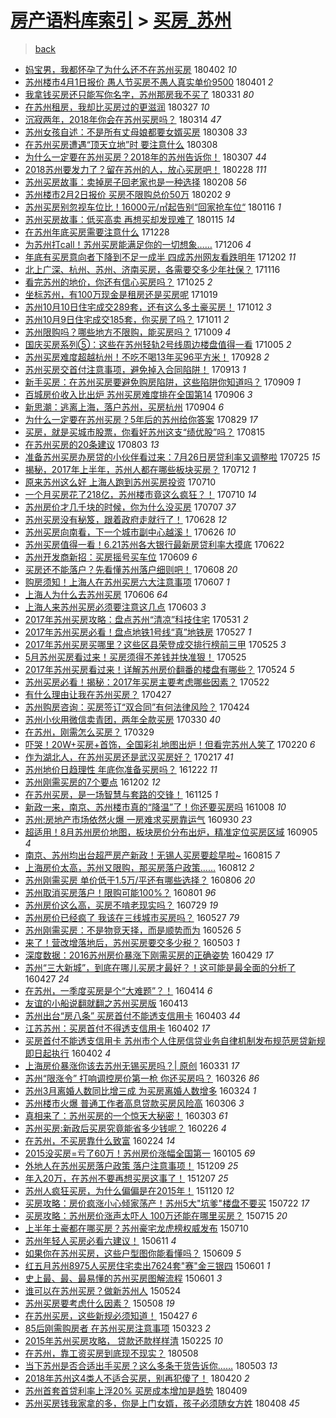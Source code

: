 [房产语料库索引](../../README.md)  > [买房_苏州](买房_苏州.md)
====
> [back](../README.md)

- [妈宝男，我都怀孕了为什么还不在苏州买房](http://jkwz.applinzi.com/ittc/7087480834049442826.html#%E5%A6%88%E5%AE%9D%E7%94%B7%EF%BC%8C%E6%88%91%E9%83%BD%E6%80%80%E5%AD%95%E4%BA%86%E4%B8%BA%E4%BB%80%E4%B9%88%E8%BF%98%E4%B8%8D%E5%9C%A8%E8%8B%8F%E5%B7%9E%E4%B9%B0%E6%88%BF) 180402 *10* 
- [苏州楼市4月1日报价 愚人节买房不愚人真实单价9500](http://jkwz.applinzi.com/ittc/7086900732739716112.html#%E8%8B%8F%E5%B7%9E%E6%A5%BC%E5%B8%824%E6%9C%881%E6%97%A5%E6%8A%A5%E4%BB%B7+%E6%84%9A%E4%BA%BA%E8%8A%82%E4%B9%B0%E6%88%BF%E4%B8%8D%E6%84%9A%E4%BA%BA%E7%9C%9F%E5%AE%9E%E5%8D%95%E4%BB%B79500) 180401 *2* 
- [我拿钱买房还只能写你名字，苏州那房我不买了](http://jkwz.applinzi.com/ittc/7086746913640809478.html#%E6%88%91%E6%8B%BF%E9%92%B1%E4%B9%B0%E6%88%BF%E8%BF%98%E5%8F%AA%E8%83%BD%E5%86%99%E4%BD%A0%E5%90%8D%E5%AD%97%EF%BC%8C%E8%8B%8F%E5%B7%9E%E9%82%A3%E6%88%BF%E6%88%91%E4%B8%8D%E4%B9%B0%E4%BA%86) 180331 *80* 
- [在苏州租房，我却比买房过的更滋润](http://jkwz.applinzi.com/ittc/7085232350097310727.html#%E5%9C%A8%E8%8B%8F%E5%B7%9E%E7%A7%9F%E6%88%BF%EF%BC%8C%E6%88%91%E5%8D%B4%E6%AF%94%E4%B9%B0%E6%88%BF%E8%BF%87%E7%9A%84%E6%9B%B4%E6%BB%8B%E6%B6%A6) 180327 *10* 
- [沉寂两年，2018年你会在苏州买房吗？](http://jkwz.applinzi.com/ittc/7080303732422345745.html#%E6%B2%89%E5%AF%82%E4%B8%A4%E5%B9%B4%EF%BC%8C2018%E5%B9%B4%E4%BD%A0%E4%BC%9A%E5%9C%A8%E8%8B%8F%E5%B7%9E%E4%B9%B0%E6%88%BF%E5%90%97%EF%BC%9F) 180314 *47* 
- [苏州女孩自述：不是所有丈母娘都要女婿买房](http://jkwz.applinzi.com/ittc/7078061715218760720.html#%E8%8B%8F%E5%B7%9E%E5%A5%B3%E5%AD%A9%E8%87%AA%E8%BF%B0%EF%BC%9A%E4%B8%8D%E6%98%AF%E6%89%80%E6%9C%89%E4%B8%88%E6%AF%8D%E5%A8%98%E9%83%BD%E8%A6%81%E5%A5%B3%E5%A9%BF%E4%B9%B0%E6%88%BF) 180308 *33* 
- [在苏州买房遭遇“顶天立地”时 要注意什么](http://jkwz.applinzi.com/ittc/7078061714509923335.html#%E5%9C%A8%E8%8B%8F%E5%B7%9E%E4%B9%B0%E6%88%BF%E9%81%AD%E9%81%87%E2%80%9C%E9%A1%B6%E5%A4%A9%E7%AB%8B%E5%9C%B0%E2%80%9D%E6%97%B6+%E8%A6%81%E6%B3%A8%E6%84%8F%E4%BB%80%E4%B9%88) 180308  
- [为什么一定要在苏州买房？2018年的苏州告诉你！](http://jkwz.applinzi.com/ittc/7077680159048336391.html#%E4%B8%BA%E4%BB%80%E4%B9%88%E4%B8%80%E5%AE%9A%E8%A6%81%E5%9C%A8%E8%8B%8F%E5%B7%9E%E4%B9%B0%E6%88%BF%EF%BC%9F2018%E5%B9%B4%E7%9A%84%E8%8B%8F%E5%B7%9E%E5%91%8A%E8%AF%89%E4%BD%A0%EF%BC%81) 180307 *44* 
- [2018苏州要发力了？留在苏州的人，放心买房吧！](http://jkwz.applinzi.com/ittc/7075198854469518346.html#2018%E8%8B%8F%E5%B7%9E%E8%A6%81%E5%8F%91%E5%8A%9B%E4%BA%86%EF%BC%9F%E7%95%99%E5%9C%A8%E8%8B%8F%E5%B7%9E%E7%9A%84%E4%BA%BA%EF%BC%8C%E6%94%BE%E5%BF%83%E4%B9%B0%E6%88%BF%E5%90%A7%EF%BC%81) 180228 *111* 
- [苏州买房故事：卖掉房子回老家也是一种选择](http://jkwz.applinzi.com/ittc/7067640452830725136.html#%E8%8B%8F%E5%B7%9E%E4%B9%B0%E6%88%BF%E6%95%85%E4%BA%8B%EF%BC%9A%E5%8D%96%E6%8E%89%E6%88%BF%E5%AD%90%E5%9B%9E%E8%80%81%E5%AE%B6%E4%B9%9F%E6%98%AF%E4%B8%80%E7%A7%8D%E9%80%89%E6%8B%A9) 180208 *56* 
- [苏州楼市2月2日报价 买房不限购总价50万](http://jkwz.applinzi.com/ittc/7065377796560258054.html#%E8%8B%8F%E5%B7%9E%E6%A5%BC%E5%B8%822%E6%9C%882%E6%97%A5%E6%8A%A5%E4%BB%B7+%E4%B9%B0%E6%88%BF%E4%B8%8D%E9%99%90%E8%B4%AD%E6%80%BB%E4%BB%B750%E4%B8%87) 180202 *9* 
- [苏州买房别忽视车位比！16000元/㎡起告别“回家抢车位“](http://jkwz.applinzi.com/ittc/7059117297417847824.html#%E8%8B%8F%E5%B7%9E%E4%B9%B0%E6%88%BF%E5%88%AB%E5%BF%BD%E8%A7%86%E8%BD%A6%E4%BD%8D%E6%AF%94%EF%BC%8116000%E5%85%83%2F%E3%8E%A1%E8%B5%B7%E5%91%8A%E5%88%AB%E2%80%9C%E5%9B%9E%E5%AE%B6%E6%8A%A2%E8%BD%A6%E4%BD%8D%E2%80%9C) 180116 *1* 
- [苏州买房故事：低买高卖 再想买却发现难了](http://jkwz.applinzi.com/ittc/7058930472615150603.html#%E8%8B%8F%E5%B7%9E%E4%B9%B0%E6%88%BF%E6%95%85%E4%BA%8B%EF%BC%9A%E4%BD%8E%E4%B9%B0%E9%AB%98%E5%8D%96+%E5%86%8D%E6%83%B3%E4%B9%B0%E5%8D%B4%E5%8F%91%E7%8E%B0%E9%9A%BE%E4%BA%86) 180115 *14* 
- [在苏州年底买房需要注意什么](http://jkwz.applinzi.com/ittc/7052051767200580624.html#%E5%9C%A8%E8%8B%8F%E5%B7%9E%E5%B9%B4%E5%BA%95%E4%B9%B0%E6%88%BF%E9%9C%80%E8%A6%81%E6%B3%A8%E6%84%8F%E4%BB%80%E4%B9%88) 171228  
- [为苏州打call！苏州买房能满足你的一切想象……](http://jkwz.applinzi.com/ittc/7044008256932938769.html#%E4%B8%BA%E8%8B%8F%E5%B7%9E%E6%89%93call%EF%BC%81%E8%8B%8F%E5%B7%9E%E4%B9%B0%E6%88%BF%E8%83%BD%E6%BB%A1%E8%B6%B3%E4%BD%A0%E7%9A%84%E4%B8%80%E5%88%87%E6%83%B3%E8%B1%A1%E2%80%A6%E2%80%A6) 171206 *4* 
- [年底有买房意向者下降到不足一成半 四成苏州网友看跌明年](http://jkwz.applinzi.com/ittc/7042353572493132816.html#%E5%B9%B4%E5%BA%95%E6%9C%89%E4%B9%B0%E6%88%BF%E6%84%8F%E5%90%91%E8%80%85%E4%B8%8B%E9%99%8D%E5%88%B0%E4%B8%8D%E8%B6%B3%E4%B8%80%E6%88%90%E5%8D%8A+%E5%9B%9B%E6%88%90%E8%8B%8F%E5%B7%9E%E7%BD%91%E5%8F%8B%E7%9C%8B%E8%B7%8C%E6%98%8E%E5%B9%B4) 171202 *11* 
- [北上广深、杭州、苏州、济南买房，各需要交多少年社保？](http://jkwz.applinzi.com/ittc/7036594051221029904.html#%E5%8C%97%E4%B8%8A%E5%B9%BF%E6%B7%B1%E3%80%81%E6%9D%AD%E5%B7%9E%E3%80%81%E8%8B%8F%E5%B7%9E%E3%80%81%E6%B5%8E%E5%8D%97%E4%B9%B0%E6%88%BF%EF%BC%8C%E5%90%84%E9%9C%80%E8%A6%81%E4%BA%A4%E5%A4%9A%E5%B0%91%E5%B9%B4%E7%A4%BE%E4%BF%9D%EF%BC%9F) 171116  
- [看完苏州的地价，你还有信心买房吗？](http://jkwz.applinzi.com/ittc/7028345623806477329.html#%E7%9C%8B%E5%AE%8C%E8%8B%8F%E5%B7%9E%E7%9A%84%E5%9C%B0%E4%BB%B7%EF%BC%8C%E4%BD%A0%E8%BF%98%E6%9C%89%E4%BF%A1%E5%BF%83%E4%B9%B0%E6%88%BF%E5%90%97%EF%BC%9F) 171025 *2* 
- [坐标苏州，有100万现金是租房还是买房呢](http://jkwz.applinzi.com/ittc/7026280127657411601.html#%E5%9D%90%E6%A0%87%E8%8B%8F%E5%B7%9E%EF%BC%8C%E6%9C%89100%E4%B8%87%E7%8E%B0%E9%87%91%E6%98%AF%E7%A7%9F%E6%88%BF%E8%BF%98%E6%98%AF%E4%B9%B0%E6%88%BF%E5%91%A2) 171019  
- [苏州10月10日住宅成交289套，还有这么多土豪买房！](http://jkwz.applinzi.com/ittc/7023652799068505104.html#%E8%8B%8F%E5%B7%9E10%E6%9C%8810%E6%97%A5%E4%BD%8F%E5%AE%85%E6%88%90%E4%BA%A4289%E5%A5%97%EF%BC%8C%E8%BF%98%E6%9C%89%E8%BF%99%E4%B9%88%E5%A4%9A%E5%9C%9F%E8%B1%AA%E4%B9%B0%E6%88%BF%EF%BC%81) 171012 *3* 
- [苏州10月9日住宅成交185套，你买房了吗？](http://jkwz.applinzi.com/ittc/7023245324800492561.html#%E8%8B%8F%E5%B7%9E10%E6%9C%889%E6%97%A5%E4%BD%8F%E5%AE%85%E6%88%90%E4%BA%A4185%E5%A5%97%EF%BC%8C%E4%BD%A0%E4%B9%B0%E6%88%BF%E4%BA%86%E5%90%97%EF%BC%9F) 171011 *2* 
- [苏州限购吗？哪些地方不限购，能买房吗？](http://jkwz.applinzi.com/ittc/7022448948650968080.html#%E8%8B%8F%E5%B7%9E%E9%99%90%E8%B4%AD%E5%90%97%EF%BC%9F%E5%93%AA%E4%BA%9B%E5%9C%B0%E6%96%B9%E4%B8%8D%E9%99%90%E8%B4%AD%EF%BC%8C%E8%83%BD%E4%B9%B0%E6%88%BF%E5%90%97%EF%BC%9F) 171009 *4* 
- [国庆买房系列⑤：这些在苏州轻轨2号线周边楼盘值得一看](http://jkwz.applinzi.com/ittc/7020815709393912849.html#%E5%9B%BD%E5%BA%86%E4%B9%B0%E6%88%BF%E7%B3%BB%E5%88%97%E2%91%A4%EF%BC%9A%E8%BF%99%E4%BA%9B%E5%9C%A8%E8%8B%8F%E5%B7%9E%E8%BD%BB%E8%BD%A82%E5%8F%B7%E7%BA%BF%E5%91%A8%E8%BE%B9%E6%A5%BC%E7%9B%98%E5%80%BC%E5%BE%97%E4%B8%80%E7%9C%8B) 171005 *2* 
- [苏州买房难度超越杭州！不吃不喝13年买96平方米！](http://jkwz.applinzi.com/ittc/7018411221110490128.html#%E8%8B%8F%E5%B7%9E%E4%B9%B0%E6%88%BF%E9%9A%BE%E5%BA%A6%E8%B6%85%E8%B6%8A%E6%9D%AD%E5%B7%9E%EF%BC%81%E4%B8%8D%E5%90%83%E4%B8%8D%E5%96%9D13%E5%B9%B4%E4%B9%B096%E5%B9%B3%E6%96%B9%E7%B1%B3%EF%BC%81) 170928 *2* 
- [苏州买房交首付注意事项，避免掉入合同陷阱！](http://jkwz.applinzi.com/ittc/7012872855661052944.html#%E8%8B%8F%E5%B7%9E%E4%B9%B0%E6%88%BF%E4%BA%A4%E9%A6%96%E4%BB%98%E6%B3%A8%E6%84%8F%E4%BA%8B%E9%A1%B9%EF%BC%8C%E9%81%BF%E5%85%8D%E6%8E%89%E5%85%A5%E5%90%88%E5%90%8C%E9%99%B7%E9%98%B1%EF%BC%81) 170913 *1* 
- [新手买房：在苏州买房要避免购房陷阱，这些陷阱你知道吗？](http://jkwz.applinzi.com/ittc/7011371397107155984.html#%E6%96%B0%E6%89%8B%E4%B9%B0%E6%88%BF%EF%BC%9A%E5%9C%A8%E8%8B%8F%E5%B7%9E%E4%B9%B0%E6%88%BF%E8%A6%81%E9%81%BF%E5%85%8D%E8%B4%AD%E6%88%BF%E9%99%B7%E9%98%B1%EF%BC%8C%E8%BF%99%E4%BA%9B%E9%99%B7%E9%98%B1%E4%BD%A0%E7%9F%A5%E9%81%93%E5%90%97%EF%BC%9F) 170909 *1* 
- [百城房价收入比出炉 苏州买房难度排在全国第14](http://jkwz.applinzi.com/ittc/7010126381667845137.html#%E7%99%BE%E5%9F%8E%E6%88%BF%E4%BB%B7%E6%94%B6%E5%85%A5%E6%AF%94%E5%87%BA%E7%82%89+%E8%8B%8F%E5%B7%9E%E4%B9%B0%E6%88%BF%E9%9A%BE%E5%BA%A6%E6%8E%92%E5%9C%A8%E5%85%A8%E5%9B%BD%E7%AC%AC14) 170906 *3* 
- [新思潮：逃离上海，落户苏州，买房杭州](http://jkwz.applinzi.com/ittc/7009490237519299600.html#%E6%96%B0%E6%80%9D%E6%BD%AE%EF%BC%9A%E9%80%83%E7%A6%BB%E4%B8%8A%E6%B5%B7%EF%BC%8C%E8%90%BD%E6%88%B7%E8%8B%8F%E5%B7%9E%EF%BC%8C%E4%B9%B0%E6%88%BF%E6%9D%AD%E5%B7%9E) 170904 *6* 
- [为什么一定要在苏州买房？5年后的苏州给你答案](http://jkwz.applinzi.com/ittc/7007270692905813008.html#%E4%B8%BA%E4%BB%80%E4%B9%88%E4%B8%80%E5%AE%9A%E8%A6%81%E5%9C%A8%E8%8B%8F%E5%B7%9E%E4%B9%B0%E6%88%BF%EF%BC%9F5%E5%B9%B4%E5%90%8E%E7%9A%84%E8%8B%8F%E5%B7%9E%E7%BB%99%E4%BD%A0%E7%AD%94%E6%A1%88) 170829 *17* 
- [买房，就是买城市股票，你看好苏州这支“绩优股”吗？](http://jkwz.applinzi.com/ittc/7002089034795713552.html#%E4%B9%B0%E6%88%BF%EF%BC%8C%E5%B0%B1%E6%98%AF%E4%B9%B0%E5%9F%8E%E5%B8%82%E8%82%A1%E7%A5%A8%EF%BC%8C%E4%BD%A0%E7%9C%8B%E5%A5%BD%E8%8B%8F%E5%B7%9E%E8%BF%99%E6%94%AF%E2%80%9C%E7%BB%A9%E4%BC%98%E8%82%A1%E2%80%9D%E5%90%97%EF%BC%9F) 170815  
- [在苏州买房的20条建议](http://jkwz.applinzi.com/ittc/6997667258045039632.html#%E5%9C%A8%E8%8B%8F%E5%B7%9E%E4%B9%B0%E6%88%BF%E7%9A%8420%E6%9D%A1%E5%BB%BA%E8%AE%AE) 170803 *13* 
- [准备苏州买房办房贷的小伙伴看过来：7月26日房贷利率又调整啦](http://jkwz.applinzi.com/ittc/6994190668334105616.html#%E5%87%86%E5%A4%87%E8%8B%8F%E5%B7%9E%E4%B9%B0%E6%88%BF%E5%8A%9E%E6%88%BF%E8%B4%B7%E7%9A%84%E5%B0%8F%E4%BC%99%E4%BC%B4%E7%9C%8B%E8%BF%87%E6%9D%A5%EF%BC%9A7%E6%9C%8826%E6%97%A5%E6%88%BF%E8%B4%B7%E5%88%A9%E7%8E%87%E5%8F%88%E8%B0%83%E6%95%B4%E5%95%A6) 170725 *15* 
- [揭秘，2017年上半年，苏州人都在哪些板块买房？](http://jkwz.applinzi.com/ittc/6989486379107877905.html#%E6%8F%AD%E7%A7%98%EF%BC%8C2017%E5%B9%B4%E4%B8%8A%E5%8D%8A%E5%B9%B4%EF%BC%8C%E8%8B%8F%E5%B7%9E%E4%BA%BA%E9%83%BD%E5%9C%A8%E5%93%AA%E4%BA%9B%E6%9D%BF%E5%9D%97%E4%B9%B0%E6%88%BF%EF%BC%9F) 170712 *1* 
- [原来苏州这么好 上海人跑到苏州买房投资](http://jkwz.applinzi.com/ittc/6988724591605056529.html#%E5%8E%9F%E6%9D%A5%E8%8B%8F%E5%B7%9E%E8%BF%99%E4%B9%88%E5%A5%BD+%E4%B8%8A%E6%B5%B7%E4%BA%BA%E8%B7%91%E5%88%B0%E8%8B%8F%E5%B7%9E%E4%B9%B0%E6%88%BF%E6%8A%95%E8%B5%84) 170710  
- [一个月买房花了218亿，苏州楼市竟这么疯狂？！](http://jkwz.applinzi.com/ittc/6988673166640415749.html#%E4%B8%80%E4%B8%AA%E6%9C%88%E4%B9%B0%E6%88%BF%E8%8A%B1%E4%BA%86218%E4%BA%BF%EF%BC%8C%E8%8B%8F%E5%B7%9E%E6%A5%BC%E5%B8%82%E7%AB%9F%E8%BF%99%E4%B9%88%E7%96%AF%E7%8B%82%EF%BC%9F%EF%BC%81) 170710 *14* 
- [苏州房价才几千块的时候，你为什么没买房](http://jkwz.applinzi.com/ittc/6987586060069372933.html#%E8%8B%8F%E5%B7%9E%E6%88%BF%E4%BB%B7%E6%89%8D%E5%87%A0%E5%8D%83%E5%9D%97%E7%9A%84%E6%97%B6%E5%80%99%EF%BC%8C%E4%BD%A0%E4%B8%BA%E4%BB%80%E4%B9%88%E6%B2%A1%E4%B9%B0%E6%88%BF) 170707 *37* 
- [苏州买房没有秘笈，跟着政府走就行了！](http://jkwz.applinzi.com/ittc/6984276279913088004.html#%E8%8B%8F%E5%B7%9E%E4%B9%B0%E6%88%BF%E6%B2%A1%E6%9C%89%E7%A7%98%E7%AC%88%EF%BC%8C%E8%B7%9F%E7%9D%80%E6%94%BF%E5%BA%9C%E8%B5%B0%E5%B0%B1%E8%A1%8C%E4%BA%86%EF%BC%81) 170628 *12* 
- [苏州买房向南看，下一个城市副中心越溪！](http://jkwz.applinzi.com/ittc/6983425296496591877.html#%E8%8B%8F%E5%B7%9E%E4%B9%B0%E6%88%BF%E5%90%91%E5%8D%97%E7%9C%8B%EF%BC%8C%E4%B8%8B%E4%B8%80%E4%B8%AA%E5%9F%8E%E5%B8%82%E5%89%AF%E4%B8%AD%E5%BF%83%E8%B6%8A%E6%BA%AA%EF%BC%81) 170626 *10* 
- [苏州买房值得一看！6.21苏州各大银行最新房贷利率大摸底](http://jkwz.applinzi.com/ittc/6981933629427958789.html#%E8%8B%8F%E5%B7%9E%E4%B9%B0%E6%88%BF%E5%80%BC%E5%BE%97%E4%B8%80%E7%9C%8B%EF%BC%816.21%E8%8B%8F%E5%B7%9E%E5%90%84%E5%A4%A7%E9%93%B6%E8%A1%8C%E6%9C%80%E6%96%B0%E6%88%BF%E8%B4%B7%E5%88%A9%E7%8E%87%E5%A4%A7%E6%91%B8%E5%BA%95) 170622  
- [苏州开发商新招：买房摇号买车位](http://jkwz.applinzi.com/ittc/6977114197606269957.html#%E8%8B%8F%E5%B7%9E%E5%BC%80%E5%8F%91%E5%95%86%E6%96%B0%E6%8B%9B%EF%BC%9A%E4%B9%B0%E6%88%BF%E6%91%87%E5%8F%B7%E4%B9%B0%E8%BD%A6%E4%BD%8D) 170609 *6* 
- [买房还不能落户？先看懂苏州落户细则吧！](http://jkwz.applinzi.com/ittc/6976817978287850501.html#%E4%B9%B0%E6%88%BF%E8%BF%98%E4%B8%8D%E8%83%BD%E8%90%BD%E6%88%B7%EF%BC%9F%E5%85%88%E7%9C%8B%E6%87%82%E8%8B%8F%E5%B7%9E%E8%90%BD%E6%88%B7%E7%BB%86%E5%88%99%E5%90%A7%EF%BC%81) 170608 *20* 
- [购房须知！上海人在苏州买房六大注意事项](http://jkwz.applinzi.com/ittc/6976455278705771524.html#%E8%B4%AD%E6%88%BF%E9%A1%BB%E7%9F%A5%EF%BC%81%E4%B8%8A%E6%B5%B7%E4%BA%BA%E5%9C%A8%E8%8B%8F%E5%B7%9E%E4%B9%B0%E6%88%BF%E5%85%AD%E5%A4%A7%E6%B3%A8%E6%84%8F%E4%BA%8B%E9%A1%B9) 170607 *1* 
- [上海人为什么去苏州买房](http://jkwz.applinzi.com/ittc/6976004280673633285.html#%E4%B8%8A%E6%B5%B7%E4%BA%BA%E4%B8%BA%E4%BB%80%E4%B9%88%E5%8E%BB%E8%8B%8F%E5%B7%9E%E4%B9%B0%E6%88%BF) 170606 *64* 
- [上海人来苏州买房必须要注意这几点](http://jkwz.applinzi.com/ittc/6974967608934663173.html#%E4%B8%8A%E6%B5%B7%E4%BA%BA%E6%9D%A5%E8%8B%8F%E5%B7%9E%E4%B9%B0%E6%88%BF%E5%BF%85%E9%A1%BB%E8%A6%81%E6%B3%A8%E6%84%8F%E8%BF%99%E5%87%A0%E7%82%B9) 170603 *3* 
- [2017年苏州买房攻略：盘点苏州“清凉”科技住宅](http://jkwz.applinzi.com/ittc/6973840717418857476.html#2017%E5%B9%B4%E8%8B%8F%E5%B7%9E%E4%B9%B0%E6%88%BF%E6%94%BB%E7%95%A5%EF%BC%9A%E7%9B%98%E7%82%B9%E8%8B%8F%E5%B7%9E%E2%80%9C%E6%B8%85%E5%87%89%E2%80%9D%E7%A7%91%E6%8A%80%E4%BD%8F%E5%AE%85) 170531 *2* 
- [2017年苏州买房必看！盘点地铁1号线“真”地铁房](http://jkwz.applinzi.com/ittc/6972294064270476292.html#2017%E5%B9%B4%E8%8B%8F%E5%B7%9E%E4%B9%B0%E6%88%BF%E5%BF%85%E7%9C%8B%EF%BC%81%E7%9B%98%E7%82%B9%E5%9C%B0%E9%93%811%E5%8F%B7%E7%BA%BF%E2%80%9C%E7%9C%9F%E2%80%9D%E5%9C%B0%E9%93%81%E6%88%BF) 170527 *1* 
- [2017年苏州买房买哪里？这些区县荣登成交排行榜前三甲](http://jkwz.applinzi.com/ittc/6971549665269908484.html#2017%E5%B9%B4%E8%8B%8F%E5%B7%9E%E4%B9%B0%E6%88%BF%E4%B9%B0%E5%93%AA%E9%87%8C%EF%BC%9F%E8%BF%99%E4%BA%9B%E5%8C%BA%E5%8E%BF%E8%8D%A3%E7%99%BB%E6%88%90%E4%BA%A4%E6%8E%92%E8%A1%8C%E6%A6%9C%E5%89%8D%E4%B8%89%E7%94%B2) 170525 *3* 
- [5月苏州买房看过来！买房须得不差钱并快准狠！](http://jkwz.applinzi.com/ittc/6971541987365749765.html#5%E6%9C%88%E8%8B%8F%E5%B7%9E%E4%B9%B0%E6%88%BF%E7%9C%8B%E8%BF%87%E6%9D%A5%EF%BC%81%E4%B9%B0%E6%88%BF%E9%A1%BB%E5%BE%97%E4%B8%8D%E5%B7%AE%E9%92%B1%E5%B9%B6%E5%BF%AB%E5%87%86%E7%8B%A0%EF%BC%81) 170525  
- [2017年苏州买房看过来！详解苏州房价翻番的楼盘有哪些？](http://jkwz.applinzi.com/ittc/6971170481091642373.html#2017%E5%B9%B4%E8%8B%8F%E5%B7%9E%E4%B9%B0%E6%88%BF%E7%9C%8B%E8%BF%87%E6%9D%A5%EF%BC%81%E8%AF%A6%E8%A7%A3%E8%8B%8F%E5%B7%9E%E6%88%BF%E4%BB%B7%E7%BF%BB%E7%95%AA%E7%9A%84%E6%A5%BC%E7%9B%98%E6%9C%89%E5%93%AA%E4%BA%9B%EF%BC%9F) 170524 *5* 
- [苏州买房必看！揭秘：2017年买房主要考虑哪些因素？](http://jkwz.applinzi.com/ittc/6970442511389557765.html#%E8%8B%8F%E5%B7%9E%E4%B9%B0%E6%88%BF%E5%BF%85%E7%9C%8B%EF%BC%81%E6%8F%AD%E7%A7%98%EF%BC%9A2017%E5%B9%B4%E4%B9%B0%E6%88%BF%E4%B8%BB%E8%A6%81%E8%80%83%E8%99%91%E5%93%AA%E4%BA%9B%E5%9B%A0%E7%B4%A0%EF%BC%9F) 170522  
- [有什么理由让我在苏州买房？](http://jkwz.applinzi.com/ittc/6961315109380031493.html#%E6%9C%89%E4%BB%80%E4%B9%88%E7%90%86%E7%94%B1%E8%AE%A9%E6%88%91%E5%9C%A8%E8%8B%8F%E5%B7%9E%E4%B9%B0%E6%88%BF%EF%BC%9F) 170427  
- [苏州购房咨询：买房签订“双合同”有何法律风险？](http://jkwz.applinzi.com/ittc/6960027059555402756.html#%E8%8B%8F%E5%B7%9E%E8%B4%AD%E6%88%BF%E5%92%A8%E8%AF%A2%EF%BC%9A%E4%B9%B0%E6%88%BF%E7%AD%BE%E8%AE%A2%E2%80%9C%E5%8F%8C%E5%90%88%E5%90%8C%E2%80%9D%E6%9C%89%E4%BD%95%E6%B3%95%E5%BE%8B%E9%A3%8E%E9%99%A9%EF%BC%9F) 170424  
- [苏州小伙用微信卖青团，两年全款买房](http://jkwz.applinzi.com/ittc/6950861877323236356.html#%E8%8B%8F%E5%B7%9E%E5%B0%8F%E4%BC%99%E7%94%A8%E5%BE%AE%E4%BF%A1%E5%8D%96%E9%9D%92%E5%9B%A2%EF%BC%8C%E4%B8%A4%E5%B9%B4%E5%85%A8%E6%AC%BE%E4%B9%B0%E6%88%BF) 170330 *40* 
- [在苏州，刚需怎么买房？](http://jkwz.applinzi.com/ittc/6950490098507449348.html#%E5%9C%A8%E8%8B%8F%E5%B7%9E%EF%BC%8C%E5%88%9A%E9%9C%80%E6%80%8E%E4%B9%88%E4%B9%B0%E6%88%BF%EF%BC%9F) 170329  
- [吓哭！20W+买房+首饰，全国彩礼地图出炉！但看完苏州人笑了](http://jkwz.applinzi.com/ittc/6936832439166174213.html#%E5%90%93%E5%93%AD%EF%BC%8120W%2B%E4%B9%B0%E6%88%BF%2B%E9%A6%96%E9%A5%B0%EF%BC%8C%E5%85%A8%E5%9B%BD%E5%BD%A9%E7%A4%BC%E5%9C%B0%E5%9B%BE%E5%87%BA%E7%82%89%EF%BC%81%E4%BD%86%E7%9C%8B%E5%AE%8C%E8%8B%8F%E5%B7%9E%E4%BA%BA%E7%AC%91%E4%BA%86) 170220 *6* 
- [作为湖北人，在苏州买房还是武汉买房好？](http://jkwz.applinzi.com/ittc/6935568395226579973.html#%E4%BD%9C%E4%B8%BA%E6%B9%96%E5%8C%97%E4%BA%BA%EF%BC%8C%E5%9C%A8%E8%8B%8F%E5%B7%9E%E4%B9%B0%E6%88%BF%E8%BF%98%E6%98%AF%E6%AD%A6%E6%B1%89%E4%B9%B0%E6%88%BF%E5%A5%BD%EF%BC%9F) 170217 *41* 
- [苏州地价日趋理性 年底你准备买房吗？](http://jkwz.applinzi.com/ittc/6914418766766408708.html#%E8%8B%8F%E5%B7%9E%E5%9C%B0%E4%BB%B7%E6%97%A5%E8%B6%8B%E7%90%86%E6%80%A7+%E5%B9%B4%E5%BA%95%E4%BD%A0%E5%87%86%E5%A4%87%E4%B9%B0%E6%88%BF%E5%90%97%EF%BC%9F) 161222 *11* 
- [苏州刚需买房的7个要点](http://jkwz.applinzi.com/ittc/6906987447761503236.html#%E8%8B%8F%E5%B7%9E%E5%88%9A%E9%9C%80%E4%B9%B0%E6%88%BF%E7%9A%847%E4%B8%AA%E8%A6%81%E7%82%B9) 161202 *12* 
- [在苏州买房，是一场智慧与套路的交锋！](http://jkwz.applinzi.com/ittc/6904511181007356932.html#%E5%9C%A8%E8%8B%8F%E5%B7%9E%E4%B9%B0%E6%88%BF%EF%BC%8C%E6%98%AF%E4%B8%80%E5%9C%BA%E6%99%BA%E6%85%A7%E4%B8%8E%E5%A5%97%E8%B7%AF%E7%9A%84%E4%BA%A4%E9%94%8B%EF%BC%81) 161125 *1* 
- [新政一来，南京、苏州楼市真的“降温”了！你还要买房吗](http://jkwz.applinzi.com/ittc/6886520419992994820.html#%E6%96%B0%E6%94%BF%E4%B8%80%E6%9D%A5%EF%BC%8C%E5%8D%97%E4%BA%AC%E3%80%81%E8%8B%8F%E5%B7%9E%E6%A5%BC%E5%B8%82%E7%9C%9F%E7%9A%84%E2%80%9C%E9%99%8D%E6%B8%A9%E2%80%9D%E4%BA%86%EF%BC%81%E4%BD%A0%E8%BF%98%E8%A6%81%E4%B9%B0%E6%88%BF%E5%90%97) 161008 *10* 
- [苏州:房地产市场依然火爆   一房难求买房靠运气](http://jkwz.applinzi.com/ittc/6883681967949743108.html#%E8%8B%8F%E5%B7%9E%3A%E6%88%BF%E5%9C%B0%E4%BA%A7%E5%B8%82%E5%9C%BA%E4%BE%9D%E7%84%B6%E7%81%AB%E7%88%86+++%E4%B8%80%E6%88%BF%E9%9A%BE%E6%B1%82%E4%B9%B0%E6%88%BF%E9%9D%A0%E8%BF%90%E6%B0%94) 160930 *23* 
- [超适用！8月苏州房价地图，板块房价分布出炉，精准定位买房区域](http://jkwz.applinzi.com/ittc/6874462456214193156.html#%E8%B6%85%E9%80%82%E7%94%A8%EF%BC%818%E6%9C%88%E8%8B%8F%E5%B7%9E%E6%88%BF%E4%BB%B7%E5%9C%B0%E5%9B%BE%EF%BC%8C%E6%9D%BF%E5%9D%97%E6%88%BF%E4%BB%B7%E5%88%86%E5%B8%83%E5%87%BA%E7%82%89%EF%BC%8C%E7%B2%BE%E5%87%86%E5%AE%9A%E4%BD%8D%E4%B9%B0%E6%88%BF%E5%8C%BA%E5%9F%9F) 160905 *4* 
- [南京、苏州均出台超严房产新政！无锡人买房要趁早啦~](http://jkwz.applinzi.com/ittc/6866609762975876100.html#%E5%8D%97%E4%BA%AC%E3%80%81%E8%8B%8F%E5%B7%9E%E5%9D%87%E5%87%BA%E5%8F%B0%E8%B6%85%E4%B8%A5%E6%88%BF%E4%BA%A7%E6%96%B0%E6%94%BF%EF%BC%81%E6%97%A0%E9%94%A1%E4%BA%BA%E4%B9%B0%E6%88%BF%E8%A6%81%E8%B6%81%E6%97%A9%E5%95%A6%7E) 160815 *7* 
- [上海房价太高，苏州又限购，那买房落户政策……](http://jkwz.applinzi.com/ittc/6865500833814414340.html#%E4%B8%8A%E6%B5%B7%E6%88%BF%E4%BB%B7%E5%A4%AA%E9%AB%98%EF%BC%8C%E8%8B%8F%E5%B7%9E%E5%8F%88%E9%99%90%E8%B4%AD%EF%BC%8C%E9%82%A3%E4%B9%B0%E6%88%BF%E8%90%BD%E6%88%B7%E6%94%BF%E7%AD%96%E2%80%A6%E2%80%A6) 160812 *2* 
- [苏州刚需买房 单价低于1.5万/平还有哪些选择？](http://jkwz.applinzi.com/ittc/6863337147381318661.html#%E8%8B%8F%E5%B7%9E%E5%88%9A%E9%9C%80%E4%B9%B0%E6%88%BF+%E5%8D%95%E4%BB%B7%E4%BD%8E%E4%BA%8E1.5%E4%B8%87%2F%E5%B9%B3%E8%BF%98%E6%9C%89%E5%93%AA%E4%BA%9B%E9%80%89%E6%8B%A9%EF%BC%9F) 160806 *20* 
- [苏州取消买房落户！限购可能100%？](http://jkwz.applinzi.com/ittc/6861316633699812356.html#%E8%8B%8F%E5%B7%9E%E5%8F%96%E6%B6%88%E4%B9%B0%E6%88%BF%E8%90%BD%E6%88%B7%EF%BC%81%E9%99%90%E8%B4%AD%E5%8F%AF%E8%83%BD100%25%EF%BC%9F) 160801 *96* 
- [苏州房价这么高，买房不啃老现实吗？](http://jkwz.applinzi.com/ittc/6860218629773329412.html#%E8%8B%8F%E5%B7%9E%E6%88%BF%E4%BB%B7%E8%BF%99%E4%B9%88%E9%AB%98%EF%BC%8C%E4%B9%B0%E6%88%BF%E4%B8%8D%E5%95%83%E8%80%81%E7%8E%B0%E5%AE%9E%E5%90%97%EF%BC%9F) 160729 *19* 
- [苏州房价已经疯了 我该在三线城市买房吗？](http://jkwz.applinzi.com/ittc/6836579719440761861.html#%E8%8B%8F%E5%B7%9E%E6%88%BF%E4%BB%B7%E5%B7%B2%E7%BB%8F%E7%96%AF%E4%BA%86+%E6%88%91%E8%AF%A5%E5%9C%A8%E4%B8%89%E7%BA%BF%E5%9F%8E%E5%B8%82%E4%B9%B0%E6%88%BF%E5%90%97%EF%BC%9F) 160527 *79* 
- [苏州刚需买房：不是物竞天择，而是顺势而为](http://jkwz.applinzi.com/ittc/6836468285532800005.html#%E8%8B%8F%E5%B7%9E%E5%88%9A%E9%9C%80%E4%B9%B0%E6%88%BF%EF%BC%9A%E4%B8%8D%E6%98%AF%E7%89%A9%E7%AB%9E%E5%A4%A9%E6%8B%A9%EF%BC%8C%E8%80%8C%E6%98%AF%E9%A1%BA%E5%8A%BF%E8%80%8C%E4%B8%BA) 160526 *5* 
- [来了！营改增落地后，苏州买房要交多少税？](http://jkwz.applinzi.com/ittc/6828050158956577796.html#%E6%9D%A5%E4%BA%86%EF%BC%81%E8%90%A5%E6%94%B9%E5%A2%9E%E8%90%BD%E5%9C%B0%E5%90%8E%EF%BC%8C%E8%8B%8F%E5%B7%9E%E4%B9%B0%E6%88%BF%E8%A6%81%E4%BA%A4%E5%A4%9A%E5%B0%91%E7%A8%8E%EF%BC%9F) 160503 *1* 
- [深度数据：2016苏州房价暴涨下刚需买房的正确姿势](http://jkwz.applinzi.com/ittc/6826543501013419013.html#%E6%B7%B1%E5%BA%A6%E6%95%B0%E6%8D%AE%EF%BC%9A2016%E8%8B%8F%E5%B7%9E%E6%88%BF%E4%BB%B7%E6%9A%B4%E6%B6%A8%E4%B8%8B%E5%88%9A%E9%9C%80%E4%B9%B0%E6%88%BF%E7%9A%84%E6%AD%A3%E7%A1%AE%E5%A7%BF%E5%8A%BF) 160429 *17* 
- [苏州“三大新城”，到底在哪儿买房才最好？！这可能是最全面的分析了](http://jkwz.applinzi.com/ittc/6825909260353274884.html#%E8%8B%8F%E5%B7%9E%E2%80%9C%E4%B8%89%E5%A4%A7%E6%96%B0%E5%9F%8E%E2%80%9D%EF%BC%8C%E5%88%B0%E5%BA%95%E5%9C%A8%E5%93%AA%E5%84%BF%E4%B9%B0%E6%88%BF%E6%89%8D%E6%9C%80%E5%A5%BD%EF%BC%9F%EF%BC%81%E8%BF%99%E5%8F%AF%E8%83%BD%E6%98%AF%E6%9C%80%E5%85%A8%E9%9D%A2%E7%9A%84%E5%88%86%E6%9E%90%E4%BA%86) 160427 *24* 
- [在苏州，一季度买房是个“大难题”？！](http://jkwz.applinzi.com/ittc/6820859883997889541.html#%E5%9C%A8%E8%8B%8F%E5%B7%9E%EF%BC%8C%E4%B8%80%E5%AD%A3%E5%BA%A6%E4%B9%B0%E6%88%BF%E6%98%AF%E4%B8%AA%E2%80%9C%E5%A4%A7%E9%9A%BE%E9%A2%98%E2%80%9D%EF%BC%9F%EF%BC%81) 160414 *6* 
- [友谊的小船说翻就翻之苏州买房版](http://jkwz.applinzi.com/ittc/6820622798837777413.html#%E5%8F%8B%E8%B0%8A%E7%9A%84%E5%B0%8F%E8%88%B9%E8%AF%B4%E7%BF%BB%E5%B0%B1%E7%BF%BB%E4%B9%8B%E8%8B%8F%E5%B7%9E%E4%B9%B0%E6%88%BF%E7%89%88) 160413  
- [苏州出台“房八条” 买房首付不能透支信用卡](http://jkwz.applinzi.com/ittc/6816904010782999556.html#%E8%8B%8F%E5%B7%9E%E5%87%BA%E5%8F%B0%E2%80%9C%E6%88%BF%E5%85%AB%E6%9D%A1%E2%80%9D+%E4%B9%B0%E6%88%BF%E9%A6%96%E4%BB%98%E4%B8%8D%E8%83%BD%E9%80%8F%E6%94%AF%E4%BF%A1%E7%94%A8%E5%8D%A1) 160403 *44* 
- [江苏苏州：买房首付不得透支信用卡](http://jkwz.applinzi.com/ittc/6816521435644183556.html#%E6%B1%9F%E8%8B%8F%E8%8B%8F%E5%B7%9E%EF%BC%9A%E4%B9%B0%E6%88%BF%E9%A6%96%E4%BB%98%E4%B8%8D%E5%BE%97%E9%80%8F%E6%94%AF%E4%BF%A1%E7%94%A8%E5%8D%A1) 160402 *17* 
- [买房首付不能透支信用卡 苏州市个人住房信贷业务自律机制发布规范房贷新规 即日起执行](http://jkwz.applinzi.com/ittc/6816411740250047493.html#%E4%B9%B0%E6%88%BF%E9%A6%96%E4%BB%98%E4%B8%8D%E8%83%BD%E9%80%8F%E6%94%AF%E4%BF%A1%E7%94%A8%E5%8D%A1+%E8%8B%8F%E5%B7%9E%E5%B8%82%E4%B8%AA%E4%BA%BA%E4%BD%8F%E6%88%BF%E4%BF%A1%E8%B4%B7%E4%B8%9A%E5%8A%A1%E8%87%AA%E5%BE%8B%E6%9C%BA%E5%88%B6%E5%8F%91%E5%B8%83%E8%A7%84%E8%8C%83%E6%88%BF%E8%B4%B7%E6%96%B0%E8%A7%84+%E5%8D%B3%E6%97%A5%E8%B5%B7%E6%89%A7%E8%A1%8C) 160402 *4* 
- [上海房价暴涨你该去苏州无锡买房吗？| 原创](http://jkwz.applinzi.com/ittc/6815855546351485957.html#%E4%B8%8A%E6%B5%B7%E6%88%BF%E4%BB%B7%E6%9A%B4%E6%B6%A8%E4%BD%A0%E8%AF%A5%E5%8E%BB%E8%8B%8F%E5%B7%9E%E6%97%A0%E9%94%A1%E4%B9%B0%E6%88%BF%E5%90%97%EF%BC%9F%7C+%E5%8E%9F%E5%88%9B) 160331 *17* 
- [苏州“限涨令” 打响调控房价第一枪 你还买房吗？](http://jkwz.applinzi.com/ittc/6813824677377999877.html#%E8%8B%8F%E5%B7%9E%E2%80%9C%E9%99%90%E6%B6%A8%E4%BB%A4%E2%80%9D+%E6%89%93%E5%93%8D%E8%B0%83%E6%8E%A7%E6%88%BF%E4%BB%B7%E7%AC%AC%E4%B8%80%E6%9E%AA+%E4%BD%A0%E8%BF%98%E4%B9%B0%E6%88%BF%E5%90%97%EF%BC%9F) 160326 *86* 
- [苏州3月离婚人数同比增三成 为买房离婚人数增多](http://jkwz.applinzi.com/ittc/6813070770322277380.html#%E8%8B%8F%E5%B7%9E3%E6%9C%88%E7%A6%BB%E5%A9%9A%E4%BA%BA%E6%95%B0%E5%90%8C%E6%AF%94%E5%A2%9E%E4%B8%89%E6%88%90+%E4%B8%BA%E4%B9%B0%E6%88%BF%E7%A6%BB%E5%A9%9A%E4%BA%BA%E6%95%B0%E5%A2%9E%E5%A4%9A) 160324 *1* 
- [苏州楼市火爆 普通工作者高息贷款买房风险高](http://jkwz.applinzi.com/ittc/6806525646620591108.html#%E8%8B%8F%E5%B7%9E%E6%A5%BC%E5%B8%82%E7%81%AB%E7%88%86+%E6%99%AE%E9%80%9A%E5%B7%A5%E4%BD%9C%E8%80%85%E9%AB%98%E6%81%AF%E8%B4%B7%E6%AC%BE%E4%B9%B0%E6%88%BF%E9%A3%8E%E9%99%A9%E9%AB%98) 160306 *3* 
- [真相来了：苏州买房的一个惊天大秘密！](http://jkwz.applinzi.com/ittc/6805137084671067140.html#%E7%9C%9F%E7%9B%B8%E6%9D%A5%E4%BA%86%EF%BC%9A%E8%8B%8F%E5%B7%9E%E4%B9%B0%E6%88%BF%E7%9A%84%E4%B8%80%E4%B8%AA%E6%83%8A%E5%A4%A9%E5%A4%A7%E7%A7%98%E5%AF%86%EF%BC%81) 160303 *61* 
- [苏州买房:新政后买房究竟能省多少钱呢？](http://jkwz.applinzi.com/ittc/6803186555120256005.html#%E8%8B%8F%E5%B7%9E%E4%B9%B0%E6%88%BF%3A%E6%96%B0%E6%94%BF%E5%90%8E%E4%B9%B0%E6%88%BF%E7%A9%B6%E7%AB%9F%E8%83%BD%E7%9C%81%E5%A4%9A%E5%B0%91%E9%92%B1%E5%91%A2%EF%BC%9F) 160226 *4* 
- [在苏州，不买房靠什么致富](http://jkwz.applinzi.com/ittc/6802484558968652804.html#%E5%9C%A8%E8%8B%8F%E5%B7%9E%EF%BC%8C%E4%B8%8D%E4%B9%B0%E6%88%BF%E9%9D%A0%E4%BB%80%E4%B9%88%E8%87%B4%E5%AF%8C) 160224 *14* 
- [2015没买房=亏了60万！苏州房价涨幅全国第一](http://jkwz.applinzi.com/ittc/6783835422069359621.html#2015%E6%B2%A1%E4%B9%B0%E6%88%BF%3D%E4%BA%8F%E4%BA%8660%E4%B8%87%EF%BC%81%E8%8B%8F%E5%B7%9E%E6%88%BF%E4%BB%B7%E6%B6%A8%E5%B9%85%E5%85%A8%E5%9B%BD%E7%AC%AC%E4%B8%80) 160105 *69* 
- [外地人在苏州买房落户政策 落户注意事项！](http://jkwz.applinzi.com/ittc/6773877450731947012.html#%E5%A4%96%E5%9C%B0%E4%BA%BA%E5%9C%A8%E8%8B%8F%E5%B7%9E%E4%B9%B0%E6%88%BF%E8%90%BD%E6%88%B7%E6%94%BF%E7%AD%96+%E8%90%BD%E6%88%B7%E6%B3%A8%E6%84%8F%E4%BA%8B%E9%A1%B9%EF%BC%81) 151209 *25* 
- [年入20万，在苏州不要再想买房这事了！](http://jkwz.applinzi.com/ittc/6772999363605562372.html#%E5%B9%B4%E5%85%A520%E4%B8%87%EF%BC%8C%E5%9C%A8%E8%8B%8F%E5%B7%9E%E4%B8%8D%E8%A6%81%E5%86%8D%E6%83%B3%E4%B9%B0%E6%88%BF%E8%BF%99%E4%BA%8B%E4%BA%86%EF%BC%81) 151207 *25* 
- [苏州人疯狂买房，为什么偏偏是在2015年！](http://jkwz.applinzi.com/ittc/6766684990868030469.html#%E8%8B%8F%E5%B7%9E%E4%BA%BA%E7%96%AF%E7%8B%82%E4%B9%B0%E6%88%BF%EF%BC%8C%E4%B8%BA%E4%BB%80%E4%B9%88%E5%81%8F%E5%81%8F%E6%98%AF%E5%9C%A82015%E5%B9%B4%EF%BC%81) 151120 *12* 
- [买房攻略：房价疯涨小心倾家荡产！苏州5大&quot;坑爹&quot;楼盘不要买](http://jkwz.applinzi.com/ittc/547650615015963275.html#%E4%B9%B0%E6%88%BF%E6%94%BB%E7%95%A5%EF%BC%9A%E6%88%BF%E4%BB%B7%E7%96%AF%E6%B6%A8%E5%B0%8F%E5%BF%83%E5%80%BE%E5%AE%B6%E8%8D%A1%E4%BA%A7%EF%BC%81%E8%8B%8F%E5%B7%9E5%E5%A4%A7%26quot%3B%E5%9D%91%E7%88%B9%26quot%3B%E6%A5%BC%E7%9B%98%E4%B8%8D%E8%A6%81%E4%B9%B0) 150722 *17* 
- [买房攻略：苏州房价涨声太吓人 100万还能在哪里买房？](http://jkwz.applinzi.com/ittc/547650615067938103.html#%E4%B9%B0%E6%88%BF%E6%94%BB%E7%95%A5%EF%BC%9A%E8%8B%8F%E5%B7%9E%E6%88%BF%E4%BB%B7%E6%B6%A8%E5%A3%B0%E5%A4%AA%E5%90%93%E4%BA%BA+100%E4%B8%87%E8%BF%98%E8%83%BD%E5%9C%A8%E5%93%AA%E9%87%8C%E4%B9%B0%E6%88%BF%EF%BC%9F) 150715 *20* 
- [上半年土豪都在哪买房？苏州豪宅龙虎榜权威发布](http://jkwz.applinzi.com/ittc/547650611419249725.html#%E4%B8%8A%E5%8D%8A%E5%B9%B4%E5%9C%9F%E8%B1%AA%E9%83%BD%E5%9C%A8%E5%93%AA%E4%B9%B0%E6%88%BF%EF%BC%9F%E8%8B%8F%E5%B7%9E%E8%B1%AA%E5%AE%85%E9%BE%99%E8%99%8E%E6%A6%9C%E6%9D%83%E5%A8%81%E5%8F%91%E5%B8%83) 150710  
- [苏州年轻人买房必看六建议！](http://jkwz.applinzi.com/ittc/547650611423200556.html#%E8%8B%8F%E5%B7%9E%E5%B9%B4%E8%BD%BB%E4%BA%BA%E4%B9%B0%E6%88%BF%E5%BF%85%E7%9C%8B%E5%85%AD%E5%BB%BA%E8%AE%AE%EF%BC%81) 150611 *4* 
- [如果你在苏州买房，这些户型图你能看懂吗？](http://jkwz.applinzi.com/ittc/547650611424140362.html#%E5%A6%82%E6%9E%9C%E4%BD%A0%E5%9C%A8%E8%8B%8F%E5%B7%9E%E4%B9%B0%E6%88%BF%EF%BC%8C%E8%BF%99%E4%BA%9B%E6%88%B7%E5%9E%8B%E5%9B%BE%E4%BD%A0%E8%83%BD%E7%9C%8B%E6%87%82%E5%90%97%EF%BC%9F) 150609 *5* 
- [红五月苏州8975人买房住宅卖出7624套&quot;赛&quot;金三银四](http://jkwz.applinzi.com/ittc/547650611419044873.html#%E7%BA%A2%E4%BA%94%E6%9C%88%E8%8B%8F%E5%B7%9E8975%E4%BA%BA%E4%B9%B0%E6%88%BF%E4%BD%8F%E5%AE%85%E5%8D%96%E5%87%BA7624%E5%A5%97%26quot%3B%E8%B5%9B%26quot%3B%E9%87%91%E4%B8%89%E9%93%B6%E5%9B%9B) 150601 *1* 
- [史上最、最、最易懂的苏州买房图解流程](http://jkwz.applinzi.com/ittc/547650611417626210.html#%E5%8F%B2%E4%B8%8A%E6%9C%80%E3%80%81%E6%9C%80%E3%80%81%E6%9C%80%E6%98%93%E6%87%82%E7%9A%84%E8%8B%8F%E5%B7%9E%E4%B9%B0%E6%88%BF%E5%9B%BE%E8%A7%A3%E6%B5%81%E7%A8%8B) 150601 *3* 
- [谁可以在苏州买房？做新苏州人](http://jkwz.applinzi.com/ittc/547650611416246900.html#%E8%B0%81%E5%8F%AF%E4%BB%A5%E5%9C%A8%E8%8B%8F%E5%B7%9E%E4%B9%B0%E6%88%BF%EF%BC%9F%E5%81%9A%E6%96%B0%E8%8B%8F%E5%B7%9E%E4%BA%BA) 150524  
- [苏州买房要考虑什么因素？](http://jkwz.applinzi.com/ittc/547650611409896098.html#%E8%8B%8F%E5%B7%9E%E4%B9%B0%E6%88%BF%E8%A6%81%E8%80%83%E8%99%91%E4%BB%80%E4%B9%88%E5%9B%A0%E7%B4%A0%EF%BC%9F) 150508 *19* 
- [在苏州买房，这些新规必须知道！](http://jkwz.applinzi.com/ittc/547650611402152141.html#%E5%9C%A8%E8%8B%8F%E5%B7%9E%E4%B9%B0%E6%88%BF%EF%BC%8C%E8%BF%99%E4%BA%9B%E6%96%B0%E8%A7%84%E5%BF%85%E9%A1%BB%E7%9F%A5%E9%81%93%EF%BC%81) 150427 *6* 
- [85后刚需购房者 在苏州买房注意事项](http://jkwz.applinzi.com/ittc/547650611399329387.html#85%E5%90%8E%E5%88%9A%E9%9C%80%E8%B4%AD%E6%88%BF%E8%80%85+%E5%9C%A8%E8%8B%8F%E5%B7%9E%E4%B9%B0%E6%88%BF%E6%B3%A8%E6%84%8F%E4%BA%8B%E9%A1%B9) 150323 *2* 
- [2015年苏州买房攻略， 贷款还款样样清](http://jkwz.applinzi.com/ittc/547650611394383070.html#2015%E5%B9%B4%E8%8B%8F%E5%B7%9E%E4%B9%B0%E6%88%BF%E6%94%BB%E7%95%A5%EF%BC%8C+%E8%B4%B7%E6%AC%BE%E8%BF%98%E6%AC%BE%E6%A0%B7%E6%A0%B7%E6%B8%85) 150225 *10* 
- [在苏州，靠工资买房到底现不现实？](http://jkwz.applinzi.com/ittc/7100469990547522566.html#%E5%9C%A8%E8%8B%8F%E5%B7%9E%EF%BC%8C%E9%9D%A0%E5%B7%A5%E8%B5%84%E4%B9%B0%E6%88%BF%E5%88%B0%E5%BA%95%E7%8E%B0%E4%B8%8D%E7%8E%B0%E5%AE%9E%EF%BC%9F) 180508  
- [当下苏州是否合适出手买房？这么多条干货告诉你……](http://jkwz.applinzi.com/ittc/7098818922772169735.html#%E5%BD%93%E4%B8%8B%E8%8B%8F%E5%B7%9E%E6%98%AF%E5%90%A6%E5%90%88%E9%80%82%E5%87%BA%E6%89%8B%E4%B9%B0%E6%88%BF%EF%BC%9F%E8%BF%99%E4%B9%88%E5%A4%9A%E6%9D%A1%E5%B9%B2%E8%B4%A7%E5%91%8A%E8%AF%89%E4%BD%A0%E2%80%A6%E2%80%A6) 180503 *13* 
- [2018年苏州这4类人不适合买房，别再犯傻了！](http://jkwz.applinzi.com/ittc/7094009781390148615.html#2018%E5%B9%B4%E8%8B%8F%E5%B7%9E%E8%BF%994%E7%B1%BB%E4%BA%BA%E4%B8%8D%E9%80%82%E5%90%88%E4%B9%B0%E6%88%BF%EF%BC%8C%E5%88%AB%E5%86%8D%E7%8A%AF%E5%82%BB%E4%BA%86%EF%BC%81) 180420 *2* 
- [苏州首套首贷利率上浮20% 买房成本增加是趋势](http://jkwz.applinzi.com/ittc/7089998644868809734.html#%E8%8B%8F%E5%B7%9E%E9%A6%96%E5%A5%97%E9%A6%96%E8%B4%B7%E5%88%A9%E7%8E%87%E4%B8%8A%E6%B5%AE20%25+%E4%B9%B0%E6%88%BF%E6%88%90%E6%9C%AC%E5%A2%9E%E5%8A%A0%E6%98%AF%E8%B6%8B%E5%8A%BF) 180409  
- [苏州买房钱我家拿的多，你是上门女婿，孩子必须随女方姓](http://jkwz.applinzi.com/ittc/7089719391803671558.html#%E8%8B%8F%E5%B7%9E%E4%B9%B0%E6%88%BF%E9%92%B1%E6%88%91%E5%AE%B6%E6%8B%BF%E7%9A%84%E5%A4%9A%EF%BC%8C%E4%BD%A0%E6%98%AF%E4%B8%8A%E9%97%A8%E5%A5%B3%E5%A9%BF%EF%BC%8C%E5%AD%A9%E5%AD%90%E5%BF%85%E9%A1%BB%E9%9A%8F%E5%A5%B3%E6%96%B9%E5%A7%93) 180408 *45* 
